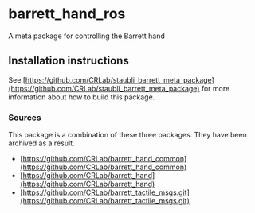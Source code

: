 # barrett_hand_ros
A meta package for controlling the Barrett hand

## Installation instructions
See [https://github.com/CRLab/staubli_barrett_meta_package](https://github.com/CRLab/staubli_barrett_meta_package) for more information about how to build this package. 

### Sources
This package is a combination of these three packages. They have been archived as a result.
- [https://github.com/CRLab/barrett_hand_common](https://github.com/CRLab/barrett_hand_common)
- [https://github.com/CRLab/barrett_hand](https://github.com/CRLab/barrett_hand)
- [https://github.com/CRLab/barrett_tactile_msgs.git](https://github.com/CRLab/barrett_tactile_msgs.git)
